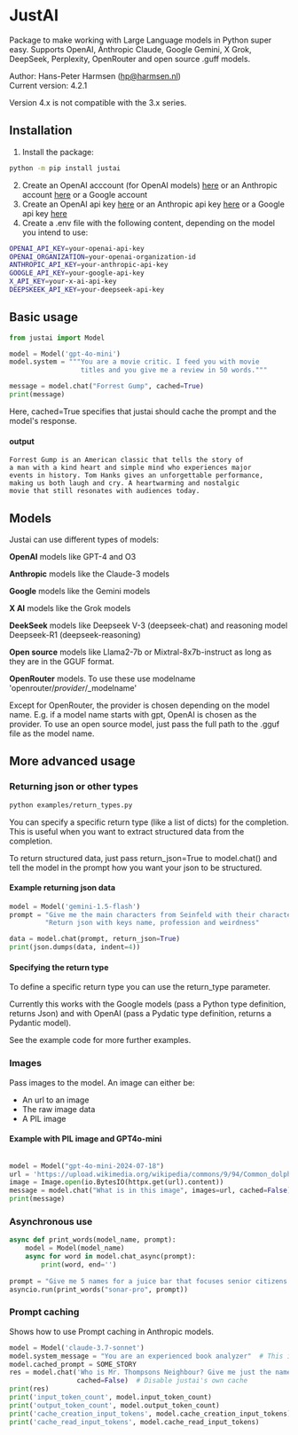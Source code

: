 # JustAI

Package to make working with Large Language models in Python super easy.
Supports OpenAI, Anthropic Claude, Google Gemini, X Grok, DeepSeek, Perplexity, OpenRouter and open source .guff models.

Author: Hans-Peter Harmsen (hp@harmsen.nl) \
Current version: 4.2.1

Version 4.x is not compatible with the 3.x series.

## Installation
1. Install the package:
~~~~bash
python -m pip install justai
~~~~
2. Create an OpenAI acccount (for OpenAI models) [here](https://platform.openai.com/) or an Anthropic account [here](https://console.anthropic.com/) or a Google account
3. Create an OpenAI api key [here](https://platform.openai.com/account/api-keys) or an Anthropic api key [here](https://console.anthropic.com/settings/keys) or a Google api key [here](https://aistudio.google.com/app/apikey)
4. Create a .env file with the following content, depending on the model you intend to use:
```bash
OPENAI_API_KEY=your-openai-api-key
OPENAI_ORGANIZATION=your-openai-organization-id
ANTHROPIC_API_KEY=your-anthropic-api-key
GOOGLE_API_KEY=your-google-api-key
X_API_KEY=your-x-ai-api-key
DEEPSKEEK_API_KEY=your-deepseek-api-key
```
## Basic usage

```Python
from justai import Model

model = Model('gpt-4o-mini')
model.system = """You are a movie critic. I feed you with movie
                  titles and you give me a review in 50 words."""

message = model.chat("Forrest Gump", cached=True)
print(message)
```
Here, cached=True specifies that justai should cache the prompt and the model's response.

#### output
```
Forrest Gump is an American classic that tells the story of
a man with a kind heart and simple mind who experiences major
events in history. Tom Hanks gives an unforgettable performance, 
making us both laugh and cry. A heartwarming and nostalgic 
movie that still resonates with audiences today.
```
## Models
Justai can use different types of models:

**OpenAI** models like GPT-4 and O3

**Anthropic** models like the Claude-3 models

**Google** models like the Gemini models

**X AI** models like the Grok models

**DeekSeek** models like Deepseek V-3 (deepseek-chat) and reasoning model Deepseek-R1 (deepseek-reasoning)

**Open source** models like Llama2-7b or Mixtral-8x7b-instruct as long as they are in the GGUF format.

**OpenRouter** models. To use these use modelname 'openrouter/_provider_/_modelname'

Except for OpenRouter, the provider is chosen depending on the model name. E.g. if a model name starts with gpt, OpenAI is chosen as the provider.
To use an open source model, just pass the full path to the .gguf file as the model name.


## More advanced usage

### Returning json or other types
```bash
python examples/return_types.py
```
You can specify a specific return type (like a list of dicts) for the completion. 
This is useful when you want to extract structured data from the completion.

To return structured data, just pass return_json=True to model.chat() and tell the model in the 
prompt how you want your json to be structured.

#### Example returning json data
~~~python
model = Model('gemini-1.5-flash')
prompt = "Give me the main characters from Seinfeld with their characteristics. " + \
         "Return json with keys name, profession and weirdness"

data = model.chat(prompt, return_json=True)
print(json.dumps(data, indent=4))
~~~
#### Specifying the return type
To define a specific return type you can use the return_type parameter.

Currently this works with the Google models (pass a Python type definition, returns Json)
and with OpenAI (pass a Pydatic type definition, returns a Pydantic model).


See the example code for more further examples.

### Images
Pass images to the model. An image can either be:
* An url to an image
* The raw image data
* A PIL image

#### Example with PIL image and GPT4o-mini
```python
    
model = Model("gpt-4o-mini-2024-07-18")
url = 'https://upload.wikimedia.org/wikipedia/commons/9/94/Common_dolphin.jpg'
image = Image.open(io.BytesIO(httpx.get(url).content))
message = model.chat("What is in this image", images=url, cached=False)
print(message)

```

### Asynchronous use
```python
async def print_words(model_name, prompt):
    model = Model(model_name)
    async for word in model.chat_async(prompt):
        print(word, end='')
        
prompt = "Give me 5 names for a juice bar that focuses senior citizens."
asyncio.run(print_words("sonar-pro", prompt))
```

### Prompt caching
Shows how to use Prompt caching in Anthropic models.
```python
model = Model('claude-3.7-sonnet')
model.system_message = "You are an experienced book analyzer"  # This is how you set the system message in justai
model.cached_prompt = SOME_STORY
res = model.chat('Who is Mr. Thompsons Neighbour? Give me just the name.',
                 cached=False)  # Disable justai's own cache
print(res)
print('input_token_count', model.input_token_count)
print('output_token_count', model.output_token_count)
print('cache_creation_input_tokens', model.cache_creation_input_tokens)
print('cache_read_input_tokens', model.cache_read_input_tokens)

```

